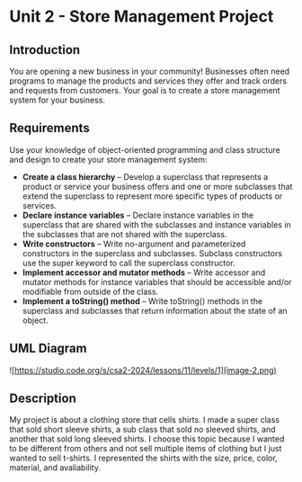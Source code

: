 
# Unit 2 - Store Management Project

## Introduction

You are opening a new business in your community! Businesses often need programs to manage the products and services they offer and track orders and requests from customers. Your goal is to create a store management system for your business.

## Requirements

Use your knowledge of object-oriented programming and class structure and design to create your store management system:
- **Create a class hierarchy** – Develop a superclass that represents a product or service your business offers and one or more subclasses that extend the superclass to represent more specific types of products or services.
- **Declare instance variables** – Declare instance variables in the superclass that are shared with the subclasses and instance variables in the subclasses that are not shared with the superclass.
- **Write constructors** – Write no-argument and parameterized constructors in the superclass and subclasses. Subclass constructors use the super keyword to call the superclass constructor.
- **Implement accessor and mutator methods** – Write accessor and mutator methods for instance variables that should be accessible and/or modifiable from outside of the class.
- **Implement a toString() method** – Write toString() methods in the superclass and subclasses that return information about the state of an object.

## UML Diagram


![https://studio.code.org/s/csa2-2024/lessons/11/levels/1](image-2.png)

## Description


My project is about a clothing store that cells shirts. I made a super class that sold short sleeve shirts, a sub class that sold no sleeved shirts, and another that sold long sleeved shirts. I choose this topic because I wanted to be different from others and not sell multiple items of clothing but I just wanted to sell t-shirts. I represented the shirts with the size, price, color, material, and avaliability. 

[def]: image-1.png